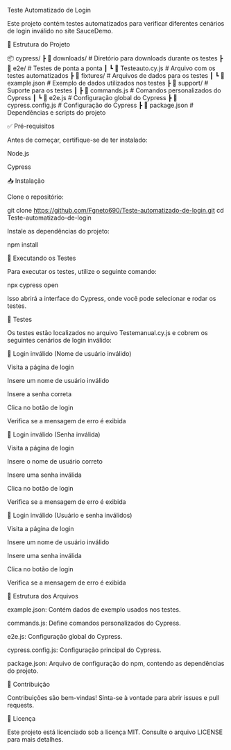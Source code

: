 Teste Automatizado de Login

Este projeto contém testes automatizados para verificar diferentes cenários de login inválido no site SauceDemo.

📂 Estrutura do Projeto

📦 cypress/ 
┣ 📂 downloads/ # Diretório para downloads durante os testes 
┣ 📂 e2e/ # Testes de ponta a ponta 
┃ ┗ 📜 Testeauto.cy.js # Arquivo com os testes automatizados 
┣ 📂 fixtures/ # Arquivos de dados para os testes ┃ 
┗ 📜 example.json # Exemplo de dados utilizados nos testes 
┣ 📂 support/ # Suporte para os testes ┃ 
┣ 📜 commands.js # Comandos personalizados do Cypress ┃ 
┗ 📜 e2e.js # Configuração global do Cypress 
┣ 📜 cypress.config.js # Configuração do Cypress 
┣ 📜 package.json # Dependências e scripts do projeto

✅ Pré-requisitos

Antes de começar, certifique-se de ter instalado:

Node.js

Cypress

📥 Instalação

Clone o repositório:

git clone https://github.com/Fgneto690/Teste-automatizado-de-login.git cd Teste-automatizado-de-login

Instale as dependências do projeto:

npm install

🚀 Executando os Testes

Para executar os testes, utilize o seguinte comando:

npx cypress open

Isso abrirá a interface do Cypress, onde você pode selecionar e rodar os testes.

📝 Testes

Os testes estão localizados no arquivo Testemanual.cy.js e cobrem os seguintes cenários de login inválido:

🔹 Login inválido (Nome de usuário inválido)

Visita a página de login

Insere um nome de usuário inválido

Insere a senha correta

Clica no botão de login

Verifica se a mensagem de erro é exibida

🔹 Login inválido (Senha inválida)

Visita a página de login

Insere o nome de usuário correto

Insere uma senha inválida

Clica no botão de login

Verifica se a mensagem de erro é exibida

🔹 Login inválido (Usuário e senha inválidos)

Visita a página de login

Insere um nome de usuário inválido

Insere uma senha inválida

Clica no botão de login

Verifica se a mensagem de erro é exibida

📌 Estrutura dos Arquivos

example.json: Contém dados de exemplo usados nos testes.

commands.js: Define comandos personalizados do Cypress.

e2e.js: Configuração global do Cypress.

cypress.config.js: Configuração principal do Cypress.

package.json: Arquivo de configuração do npm, contendo as dependências do projeto.

🤝 Contribuição

Contribuições são bem-vindas! Sinta-se à vontade para abrir issues e pull requests.

📜 Licença

Este projeto está licenciado sob a licença MIT. Consulte o arquivo LICENSE para mais detalhes.
